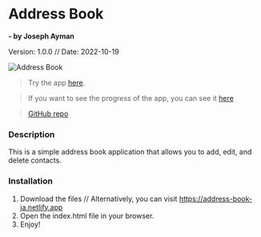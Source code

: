 
# Address Book

**- by Joseph Ayman**

Version: 1.0.0 // Date: 2022-10-19

 ![Address Book](https://i.ibb.co/4Tg3f8Q/Bilde1.png)

> Try the app [here](https://address-book-ja.netlify.app/).

> If you want to see the progress of the app, you can see it [here](https://remarkable-dryer-d46.notion.site/d5ffdc99e0aa45d0bcb8a0926f57fac4?v=a5be51445d4349bb9a2e47a59cf7402b)

> [GitHub repo](https://github.com/Joayman/address-book)
### Description
This is a simple address book application that allows you to add, edit, and delete contacts.

### Installation
1. Download the files // Alternatively, you can visit https://address-book-ja.netlify.app
2. Open the index.html file in your browser.
3. Enjoy!

